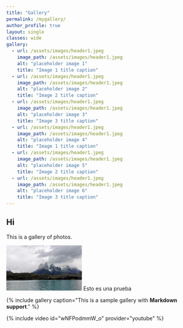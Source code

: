 ```yaml
---
title: "Gallery"
permalink: /mygallery/
author_profile: true
layout: single
classes: wide
gallery:
  - url: /assets/images/header1.jpeg
    image_path: /assets/images/header1.jpeg
    alt: "placeholder image 1"
    title: "Image 1 title caption"
  - url: /assets/images/header1.jpeg
    image_path: /assets/images/header1.jpeg
    alt: "placeholder image 2"
    title: "Image 2 title caption"
  - url: /assets/images/header1.jpeg
    image_path: /assets/images/header1.jpeg
    alt: "placeholder image 3"
    title: "Image 3 title caption"
  - url: /assets/images/header1.jpeg
    image_path: /assets/images/header1.jpeg
    alt: "placeholder image 4"
    title: "Image 1 title caption"
  - url: /assets/images/header1.jpeg
    image_path: /assets/images/header1.jpeg
    alt: "placeholder image 5"
    title: "Image 2 title caption"
  - url: /assets/images/header1.jpeg
    image_path: /assets/images/header1.jpeg
    alt: "placeholder image 6"
    title: "Image 3 title caption"
---
```



## Hi

This is a gallery of photos.


<img src="/assets/images/header1.jpeg" width="200" />
Esto es una prueba


 {% include gallery caption="This is a sample gallery with **Markdown support**." %}

{% include video id="wNFPodmmW_o" provider="youtube" %}



